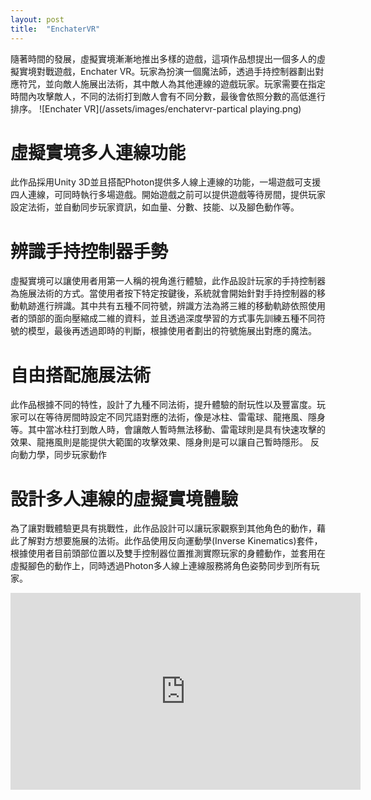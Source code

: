 ```yaml
---
layout: post
title:  "EnchaterVR"
---
```


隨著時間的發展，虛擬實境漸漸地推出多樣的遊戲，這項作品想提出一個多人的虛擬實境對戰遊戲，Enchater VR。玩家為扮演一個魔法師，透過手持控制器劃出對應符咒，並向敵人施展出法術，其中敵人為其他連線的遊戲玩家。玩家需要在指定時間內攻擊敵人，不同的法術打到敵人會有不同分數，最後會依照分數的高低進行排序。
![Enchater VR](/assets/images/enchatervr-partical playing.png)

# 虛擬實境多人連線功能 #

此作品採用Unity 3D並且搭配Photon提供多人線上連線的功能，一場遊戲可支援四人連線，可同時執行多場遊戲。開始遊戲之前可以提供遊戲等待房間，提供玩家設定法術，並自動同步玩家資訊，如血量、分數、技能、以及腳色動作等。

# 辨識手持控制器手勢 #

虛擬實境可以讓使用者用第一人稱的視角進行體驗，此作品設計玩家的手持控制器為施展法術的方式。當使用者按下特定按鍵後，系統就會開始針對手持控制器的移動軌跡進行辨識。其中共有五種不同符號，辨識方法為將三維的移動軌跡依照使用者的頭部的面向壓縮成二維的資料，並且透過深度學習的方式事先訓練五種不同符號的模型，最後再透過即時的判斷，根據使用者劃出的符號施展出對應的魔法。

# 自由搭配施展法術 #

此作品根據不同的特性，設計了九種不同法術，提升體驗的耐玩性以及豐富度。玩家可以在等待房間時設定不同咒語對應的法術，像是冰柱、雷電球、龍捲風、隱身等。其中當冰柱打到敵人時，會讓敵人暫時無法移動、雷電球則是具有快速攻擊的效果、龍捲風則是能提供大範圍的攻擊效果、隱身則是可以讓自己暫時隱形。
反向動力學，同步玩家動作

# 設計多人連線的虛擬實境體驗 #

為了讓對戰體驗更具有挑戰性，此作品設計可以讓玩家觀察到其他角色的動作，藉此了解對方想要施展的法術。此作品使用反向運動學(Inverse Kinematics)套件，根據使用者目前頭部位置以及雙手控制器位置推測實際玩家的身體動作，並套用在虛擬腳色的動作上，同時透過Photon多人線上連線服務將角色姿勢同步到所有玩家。
<iframe width="560" height="315" src="https://www.youtube.com/embed/4KKB_zmULBI" frameborder="0" allow="accelerometer; autoplay; encrypted-media; gyroscope; picture-in-picture" allowfullscreen></iframe>
